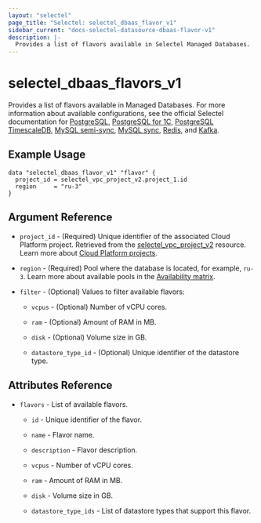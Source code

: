 ```yaml
---
layout: "selectel"
page_title: "Selectel: selectel_dbaas_flavor_v1"
sidebar_current: "docs-selectel-datasource-dbaas-flavor-v1"
description: |-
  Provides a list of flavors available in Selectel Managed Databases.
---
```


# selectel\_dbaas\_flavors_v1

Provides a list of flavors available in Managed Databases. For more information about available configurations, see the official Selectel documentation for [PostgreSQL](https://docs.selectel.ru/cloud/managed-databases/postgresql/configurations/), [PostgreSQL for 1C](https://docs.selectel.ru/cloud/managed-databases/postgresql-for-1c/configurations-1c/), [PostgreSQL TimescaleDB](https://docs.selectel.ru/cloud/managed-databases/timescaledb/configurations/), [MySQL semi-sync](https://docs.selectel.ru/cloud/managed-databases/mysql-semi-sync/configurations/), [MySQL sync](https://docs.selectel.ru/cloud/managed-databases/mysql-sync/configurations/), [Redis](https://docs.selectel.ru/cloud/managed-databases/redis/configurations/), and [Kafka](https://docs.selectel.ru/cloud/managed-databases/kafka/configurations/).

## Example Usage

```hcl
data "selectel_dbaas_flavor_v1" "flavor" {
  project_id = selectel_vpc_project_v2.project_1.id
  region     = "ru-3"
}
```

## Argument Reference

* `project_id` - (Required) Unique identifier of the associated Cloud Platform project. Retrieved from the [selectel_vpc_project_v2](https://registry.terraform.io/providers/selectel/selectel/latest/docs/resources/vpc_project_v2) resource. Learn more about [Cloud Platform projects](https://docs.selectel.ru/cloud/servers/about/projects/).

* `region` - (Required) Pool where the database is located, for example, `ru-3`. Learn more about available pools in the [Availability matrix](https://docs.selectel.ru/control-panel-actions/availability-matrix/#облачные-базы-данных).

* `filter` - (Optional) Values to filter available flavors:

  * `vcpus` - (Optional) Number of vCPU cores.

  * `ram` - (Optional) Amount of RAM in MB.

  * `disk` - (Optional) Volume size in GB.

  * `datastore_type_id` - (Optional)  Unique identifier of the datastore type.

## Attributes Reference

* `flavors` - List of available flavors.

  * `id` - Unique identifier of the flavor.

  * `name` - Flavor name.

  * `description` - Flavor description.

  * `vcpus` - Number of vCPU cores.

  * `ram` - Amount of RAM in MB.

  * `disk` - Volume size in GB.

  * `datastore_type_ids` - List of datastore types that support this flavor.